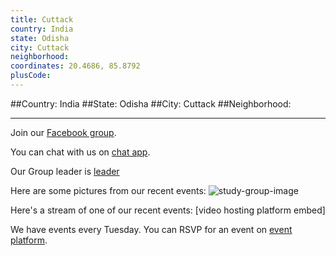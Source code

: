 ```yaml
---
title: Cuttack
country: India
state: Odisha
city: Cuttack
neighborhood: 
coordinates: 20.4686, 85.8792
plusCode:
---
```


##Country: India
##State: Odisha
##City: Cuttack
##Neighborhood: 
*****
Join our [Facebook group](https://www.facebook.com/groups/free.code.camp.cuttack).

You can chat with us on [chat app]().

Our Group leader is [leader]()

Here are some pictures from our recent events:
![study-group-image]()

Here's a stream of one of our recent events:
[video hosting platform embed]

We have events every Tuesday. You can RSVP for an event on [event platform]().
